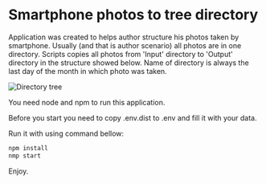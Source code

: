 # Smartphone photos to tree directory
Application was created to helps author structure his photos taken by smartphone. Usually (and that is author scenario) all 
photos are in one directory. Scripts copies all photos from 'Input' directory to 'Output' directory in the structure showed below. 
Name of directory is always the last day of the month in which photo was taken.

![Directory tree](doc/tree.PNG?raw=true)

You need node and npm to run this application.

Before you start you need to copy .env.dist to .env and fill it with your data.

Run it with using command bellow:
```bash
npm install
nmp start
```

Enjoy.